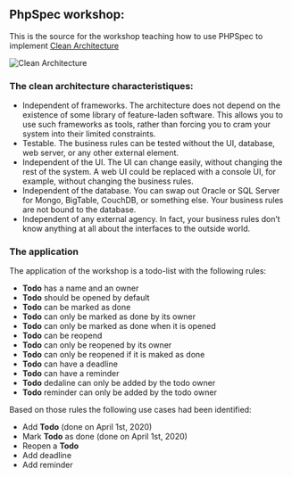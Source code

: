 ## PhpSpec workshop:

This is the source for the workshop teaching how to use PHPSpec to implement [Clean Architecture](https://blog.cleancoder.com/uncle-bob/2012/08/13/the-clean-architecture.html)

![Clean Architecture](https://blog.cleancoder.com/uncle-bob/images/2012-08-13-the-clean-architecture/CleanArchitecture.jpg)

### The clean architecture characteristiques:

- Independent of frameworks. The architecture does not depend on the existence of
some library of feature-laden software. This allows you to use such frameworks as
tools, rather than forcing you to cram your system into their limited constraints.
- Testable. The business rules can be tested without the UI, database, web server, or
any other external element.
- Independent of the UI. The UI can change easily, without changing the rest of the
system. A web UI could be replaced with a console UI, for example, without
changing the business rules.
- Independent of the database. You can swap out Oracle or SQL Server for Mongo,
BigTable, CouchDB, or something else. Your business rules are not bound to the
database.
- Independent of any external agency. In fact, your business rules don’t know
anything at all about the interfaces to the outside world.

### The application

The application of the workshop is a todo-list with the following rules:

- **Todo** has a name and an owner
- **Todo** should be opened by default
- **Todo** can be marked as done
- **Todo** can only be marked as done by its owner
- **Todo** can only be marked as done when it is opened
- **Todo** can be reopend
- **Todo** can only be reopened by its owner
- **Todo** can only be reopened if it is maked as done
- **Todo** can have a deadline
- **Todo** can have a reminder
- **Todo** dedaline can only be added by the todo owner
- **Todo** reminder can only be added by the todo owner 

Based on those rules the following use cases had been identified:
- Add **Todo** (done on April 1st, 2020)
- Mark **Todo** as done (done on April 1st, 2020)
- Reopen a **Todo**
- Add deadline
- Add reminder

